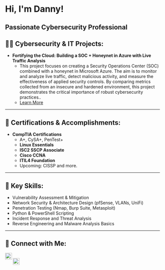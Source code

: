 # Hi, I'm Danny!  
Passionate Cybersecurity Professional</a>  
---

## 👨‍💻 Cybersecurity & IT Projects:

- **Fortifying the Cloud: Building a SOC + Honeynet in Azure with Live Traffic Analysis**  
  - This project focuses on creating a Security Operations Center (SOC) combined with a honeynet in Microsoft Azure. The aim is to monitor and analyze live traffic, detect malicious activity, and measure the effectiveness of applied security controls. By comparing metrics collected from an insecure and hardened environment, this project demonstrates the critical importance of robust cybersecurity practices..  
  - [Learn More](https://github.com/CyberMacho/SOCinAction)

---

## 📜 Certifications & Accomplishments:

- **CompTIA Certifications**  
  - A+, CySA+, PenTest+
  - **Linux Essentials**
  - **ISC2 SSCP Associate**
  - **Cisco CCNA**  
  - **ITIL4 Foundation**   
  - Upcoming: CISSP and more.

---

## 🌟 Key Skills:

- Vulnerability Assessment & Mitigation  
- Network Security & Architecture Design (pfSense, VLANs, UniFi)  
- Penetration Testing (Nmap, Burp Suite, Metasploit)  
- Python & PowerShell Scripting  
- Incident Response and Threat Analysis  
- Reverse Engineering and Malware Analysis Basics  

---

## 🤳 Connect with Me:

[<img align="left" alt="Daniel | LinkedIn" width="22px" src="https://cdn.jsdelivr.net/npm/simple-icons@v3/icons/linkedin.svg" />][linkedin]  
[<img align="left" alt="Daniel | GitHub" width="22px" src="https://cdn.jsdelivr.net/npm/simple-icons@v3/icons/github.svg" />][github]  

[linkedin]: https://linkedin.com/in/daniel-a-brefo-6871761ab 
[github]: https://github.com/DanielCyberHub  

